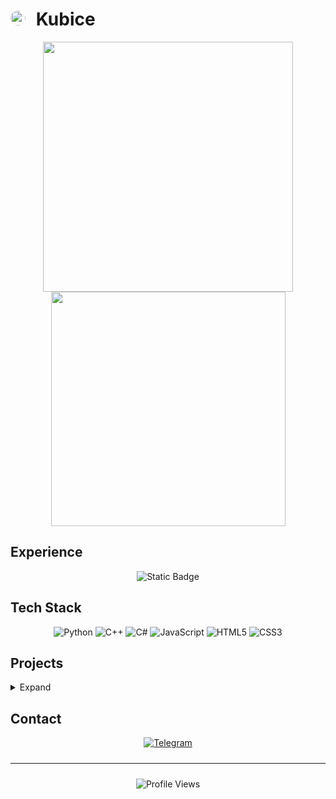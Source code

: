 <div style="background:url('./crack.svg') no-repeat center 24%">

# <img src="https://avatars.githubusercontent.com/u/83603203?v=4" style="height:24px; border-radius:50%; margin-right:10px"> Kubice

<div align="center">
  <img src="https://github-readme-stats.vercel.app/api?username=kub1ce&show_icons=true&theme=radical&hide_border=true&bg_color=00000000&text_color=E8E8DC&title_color=88AA00" width="400px"/>
  <img src="https://github-readme-stats.vercel.app/api/top-langs/?username=kub1ce&layout=compact&theme=radical&hide_border=true&bg_color=00000000&text_color=E8E8DC&title_color=88AA00&hide=ShaderLab,hlsl,html,css,javascript,Slim,scss" width="375px"/>
</div>

## Experience
<div align="center">
  <img alt="Static Badge" src="https://img.shields.io/badge/Non--Commercial Dev-2CA5E0?style=for-the-badge&label=4+ YEARS&labelColor=dark-gray">
</div>

## Tech Stack

<div align="center">
  <img src="https://img.shields.io/badge/Python-3776AB?style=for-the-badge&logo=python&logoColor=white" alt="Python"/>
  <img src="https://img.shields.io/badge/C%2B%2B-00599C?style=for-the-badge&logo=c%2B%2B&logoColor=white" alt="C++"/>
  <img src="https://img.shields.io/badge/C%23-239120?style=for-the-badge&logo=c-sharp&logoColor=white" alt="C#"/>
  <img src="https://img.shields.io/badge/JavaScript-F7DF1E?style=for-the-badge&logo=javascript&logoColor=black" alt="JavaScript"/>
  <img src="https://img.shields.io/badge/HTML5-E34F26?style=for-the-badge&logo=html5&logoColor=white" alt="HTML5"/>
  <img src="https://img.shields.io/badge/CSS3-1572B6?style=for-the-badge&logo=css3&logoColor=white" alt="CSS3"/>
</div>

## Projects

<details>
<summary>Expand</summary>

| Project | Description | Tech Stack |
|---------|-------------|------------|
| XOR AI | Телеграам бот для получения текста с изображений (OCR) с повышенной точностью распознования формул | <img src="https://img.shields.io/badge/Python-3776AB?style=for-the-badge&logo=python&logoColor=white" alt="Python"/> |
| Dungeon Flux | Игра в жанре рогалик с процедурной генерацией подземелий | <img src="https://img.shields.io/badge/C%23-239120?style=for-the-badge&logo=c-sharp&logoColor=white" alt="C#"/> <img src="https://img.shields.io/badge/.NET-512BD4?style=for-the-badge&logo=dotnet&logoColor=white" alt=".NET"/> <img src="https://img.shields.io/badge/MonoGame-000000?style=for-the-badge&logo=monogame&logoColor=white" alt="MonoGame"/> |
| Andrusha | Технология, обеспечивающая передачу и обработку сигнала между группой БПЛА для их взаимодействия во время полета | <img src="https://img.shields.io/badge/C%2B%2B-00599C?style=for-the-badge&logo=c%2B%2B&logoColor=white" alt="C++"/> <img src="https://img.shields.io/badge/Arduino-00979D?style=for-the-badge&logo=arduino&logoColor=white" alt="Arduino"/> <img src="https://img.shields.io/badge/ESP32-000000?style=for-the-badge&logo=espressif&logoColor=white" alt="ESP32"/> |

</details>

## Contact

<div align="center">
  <a href="https://t.me/JustKubice">
    <img src="https://img.shields.io/badge/Telegram-2CA5E0?style=for-the-badge&logo=telegram&logoColor=white" alt="Telegram"/>
  </a>
</div>

<hr style="margin: 24px 0">
<div align="center">
  <img src="https://komarev.com/ghpvc/?username=kub1ce&color=88AA00&style=for-the-badge" alt="Profile Views"/>
</div>

</div>